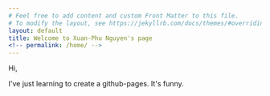 ```yaml
---
# Feel free to add content and custom Front Matter to this file.
# To modify the layout, see https://jekyllrb.com/docs/themes/#overriding-theme-defaults
layout: default
title: Welcome to Xuan-Phu Nguyen's page
<!-- permalink: /home/ -->
---
```


Hi,

I've just learning to create a github-pages. It's funny.
